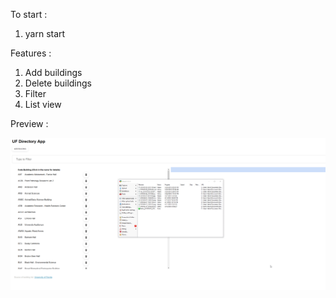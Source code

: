 To start : 

1. yarn start

Features : 

1. Add buildings
2. Delete buildings
3. Filter
4. List view


Preview : 

![](./preview.gif)